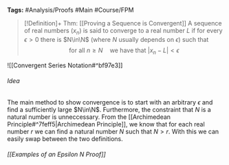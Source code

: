 **Tags:** #Analysis/Proofs #Main #Course/FPM 

> [!Definition]+ Thm: [[Proving a Sequence is Convergent]]
> A sequence of real numbers $(x_{n})$ is said to converge to a real number $L$ if for every $\epsilon>0$ there is $N\in\N$ (where $N$ usually depends on $\epsilon$) such that
> $$\text{for all } n\ge N\quad\text{we have that } \lvert x_{n}-L \rvert <\epsilon $$

![[Convergent Series Notation#^bf97e3]]


###### Idea
The main method to show convergence is to start with an arbitrary $\epsilon$ and find a sufficiently large $N\in\N$. Furthermore, the constraint that $N$ is a natural number is unneccessary. From the [[Archimedean Principle#^7feff5|Archimedean Principle]], we know that for each real number $r$ we can find a natural number $N$ such that $N>r$. With this we can easily swap between the two definitions.

###### [[Examples of an Epsilon N Proof]]